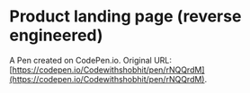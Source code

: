 # Product landing page (reverse engineered)

A Pen created on CodePen.io. Original URL: [https://codepen.io/Codewithshobhit/pen/rNQQrdM](https://codepen.io/Codewithshobhit/pen/rNQQrdM).

